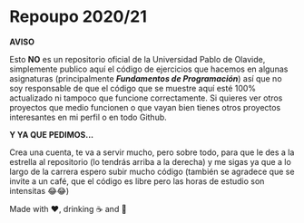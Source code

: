 # Repoupo 2020/21

**AVISO**

Esto **NO** es un repositorio oficial de la Universidad Pablo de Olavide, simplemente publico aquí el código de ejercicios que hacemos en algunas asignaturas (principalmente ***Fundamentos de Programación***) así que no soy responsable de que el código que se muestre aquí esté 100% actualizado ni tampoco que funcione correctamente. Si quieres ver otros proyectos que medio funcionen o que vayan bien tienes otros proyectos interesantes en mi perfil o en todo Github.



**Y YA QUE PEDIMOS...**

Crea una cuenta, te va a servir mucho, pero sobre todo, para que le des a la estrella al repositorio (lo tendrás arriba a la derecha) y me sigas ya que a lo largo de la carrera espero subir mucho código (también se agradece que se invite a un café, que el código es libre pero las horas de estudio son intensitas 😂😂)



Made with ❤️, drinking ☕ and 🐧